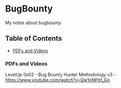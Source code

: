 # BugBounty
My notes about bugbounty

## Table of Contents
- [PDFs and Videos](#pdfs-and-videos)



### PDFs and Videos
LevelUp 0x02 - Bug Bounty Hunter Methodology v3 - https://www.youtube.com/watch?v=Qw1nNPiH_Go

